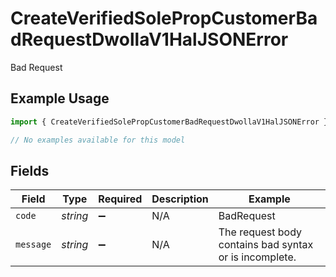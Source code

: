 # CreateVerifiedSolePropCustomerBadRequestDwollaV1HalJSONError

Bad Request

## Example Usage

```typescript
import { CreateVerifiedSolePropCustomerBadRequestDwollaV1HalJSONError } from "dwolla/models/errors";

// No examples available for this model
```

## Fields

| Field                                                  | Type                                                   | Required                                               | Description                                            | Example                                                |
| ------------------------------------------------------ | ------------------------------------------------------ | ------------------------------------------------------ | ------------------------------------------------------ | ------------------------------------------------------ |
| `code`                                                 | *string*                                               | :heavy_minus_sign:                                     | N/A                                                    | BadRequest                                             |
| `message`                                              | *string*                                               | :heavy_minus_sign:                                     | N/A                                                    | The request body contains bad syntax or is incomplete. |